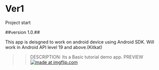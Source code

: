 # Ver1
Project start

##version 1.0.##

This app is deisgned to work on android device using Android SDK. Will work in Android  API level 19 and above.(Kitkat)
>>DESCRIPTION: Its a Basic tutorial demo app.
>>PREVIEW
<a href="https://imgflip.com/gif/1vs7je"><img src="https://i.imgflip.com/1vs7je.gif" title="made at imgflip.com"/></a>

